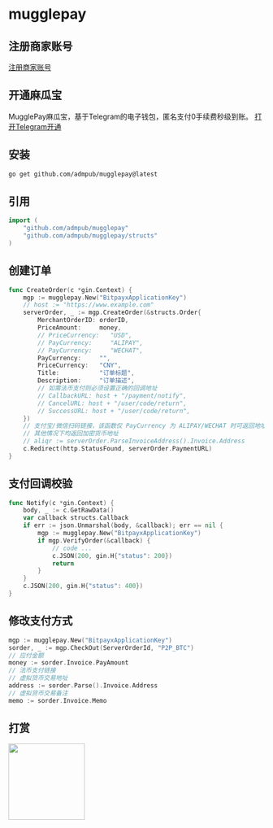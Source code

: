 # mugglepay

## 注册商家账号

[注册商家账号](https://merchants.mugglepay.com/user/register?ref=admpub)

## 开通麻瓜宝

MugglePay麻瓜宝，基于Telegram的电子钱包，匿名支付0手续费秒级到账。
[打开Telegram开通](https://telegram.me/MugglePayBot?start=TXZR9ZDF)

## 安装

```bash
go get github.com/admpub/mugglepay@latest
```

## 引用

```go
import (
    "github.com/admpub/mugglepay"
    "github.com/admpub/mugglepay/structs"
)
```

## 创建订单

```go
func CreateOrder(c *gin.Context) {
    mgp := mugglepay.New("BitpayxApplicationKey")
    // host := "https://www.example.com"
    serverOrder, _ := mgp.CreateOrder(&structs.Order{
        MerchantOrderID: orderID,
        PriceAmount:     money,
        // PriceCurrency:   "USD",
        // PayCurrency:     "ALIPAY",
        // PayCurrency:     "WECHAT",
        PayCurrency:     "",
        PriceCurrency:   "CNY",
        Title:           "订单标题",
        Description:     "订单描述",
        // 如需法币支付则必须设置正确的回调地址
        // CallbackURL: host + "/payment/notify",
        // CancelURL: host + "/user/code/return",
        // SuccessURL: host + "/user/code/return",
    })
    // 支付宝/微信扫码链接，该函数仅 PayCurrency 为 ALIPAY/WECHAT 时可返回地址
    // 其他情况下均返回加密货币地址
    // aliqr := serverOrder.ParseInvoiceAddress().Invoice.Address
    c.Redirect(http.StatusFound, serverOrder.PaymentURL)
}
```

## 支付回调校验

```go
func Notify(c *gin.Context) {
    body, _ := c.GetRawData()
    var callback structs.Callback
    if err := json.Unmarshal(body, &callback); err == nil {
        mgp := mugglepay.New("BitpayxApplicationKey")
        if mgp.VerifyOrder(&callback) {
            // code ... 
            c.JSON(200, gin.H{"status": 200})
            return
        }
    }
    c.JSON(200, gin.H{"status": 400})
}
```

## 修改支付方式

```go
mgp := mugglepay.New("BitpayxApplicationKey")
sorder, _ := mgp.CheckOut(ServerOrderId, "P2P_BTC")
// 应付金额
money := sorder.Invoice.PayAmount
// 法币支付链接
// 虚拟货币交易地址
address := sorder.Parse().Invoice.Address
// 虚拟货币交易备注
memo := sorder.Invoice.Memo

```

## 打赏
<a href="https://donate.cafe/hanks">
  <img style="width:150px" src="https://newbie.zeromesh.net/donate.7.6.svg" />
</a>
